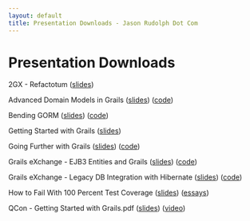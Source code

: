 ```yaml
---
layout: default
title: Presentation Downloads - Jason Rudolph Dot Com
---
```

# Presentation Downloads

2GX - Refactotum ([slides](Refactotum_2GX.pdf))

Advanced Domain Models in Grails ([slides](Advanced_Domain_Models_in_Grails.pdf)) ([code](Advanced_Domain_Models_in_Grails-Example_Code.zip))

Bending GORM ([slides](Bending_GORM.pdf)) ([code](Bending_GORM-Example_Code.zip))

Getting Started with Grails ([slides](Getting_Started_with_Grails.pdf))

Going Further with Grails ([slides](Going_Further_with_Grails.pdf)) ([code](Going_Further_with_Grails-Example_Code.zip))

Grails eXchange - EJB3 Entities and Grails ([slides](Grails_eXchange-EJB3_Entities_and_Grails.pdf)) ([code](Grails_eXchange-EJB3_Entities_and_Grails-Example_Code.zip))

Grails eXchange - Legacy DB Integration with Hibernate ([slides](Grails_eXchange-Legacy_DB_Integration_with_Hibernate.pdf)) ([code](Grails_eXchange-Legacy_DB_Integration_with_Hibernate-Example_Code.zip))

How to Fail With 100 Percent Test Coverage ([slides](How_to_Fail_With_100_Percent_Test_Coverage.pdf)) ([essays](/blog/testing-anti-patterns-how-to-fail-with-100-test-coverage/ "Testing Anti-Patterns: How to Fail With 100% Test Coverage"))

QCon - Getting Started with Grails.pdf ([slides](QCon-Getting_Started_with_Grails.pdf)) ([video](http://www.infoq.com/presentations/rudolph-grails-intro "QCon 2007: Getting Started with Grails"))
